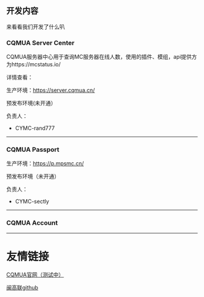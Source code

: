 ## 开发内容

来看看我们开发了什么叭

### CQMUA Server Center

CQMUA服务器中心用于查询MC服务器在线人数，使用的插件、模组，api提供方为https://mcstatus.io/

详情查看：

生产环境：https://server.cqmua.cn/

预发布环境(未开通）

负责人：

- CYMC-rand777



---

### CQMUA Passport

生产环境：https://p.mpsmc.cn/

预发布环境（未开通）

负责人：

- CYMC-sectly



---

### CQMUA Account





---









# 友情链接

[CQMUA官网（测试中）](https://wiki.cqmua.cn/)



[闽高联github](https://github.com/FJMUA)
